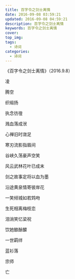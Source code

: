 ```yaml
---
title: 百字令之剑士离情
date: 2016-09-08 03:59:21
updated: 2016-09-08 04:59:21
description: 百字令之剑士离情
keywords: 百字令之剑士离情
cover: 
top_img: 
tags:
  - 诗词
categories:
  - 诗词
---
```




《百字令之剑士离情》（2016.9.8）

凌

腾空

织缎扬

执念彷徨

溅血落成洑

心禅旧时潋足

寒刃流影指眉间

谷峡久荡豪声空笑

风云武林花叶已成末

剑之故事定将以血为墨

沿途黄泉情寄彼岸花

一笑倾城如若鸩吻

生死相离梅枝恋

泪淌笑忆梁祝

饮她酿酴醾

一世羁绊

蓝衫落

宗师

亡